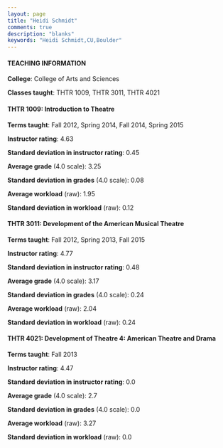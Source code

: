 ```yaml
---
layout: page
title: "Heidi Schmidt" 
comments: true
description: "blanks"
keywords: "Heidi Schmidt,CU,Boulder"
---
```

<head>
<script src="https://ajax.googleapis.com/ajax/libs/jquery/2.1.3/jquery.min.js"></script>
<script src="https://dl.dropboxusercontent.com/s/pc42nxpaw1ea4o9/highcharts.js?dl=0"></script>
<!-- <script src="../assets/js/highcharts.js"></script> -->
<style type="text/css">@font-face {
	font-family: "Bebas Neue";
	src: url(https://www.filehosting.org/file/details/544349/BebasNeue Regular.otf) format("opentype");
	}
	h1.Bebas { 
		font-family: "Bebas Neue", Verdana, Tahoma;
	}
</style>
</head>
	   
#### TEACHING INFORMATION

**College**: College of Arts and Sciences

**Classes taught**: THTR 1009, THTR 3011, THTR 4021

#### THTR 1009: Introduction to Theatre

**Terms taught**: Fall 2012, Spring 2014, Fall 2014, Spring 2015

**Instructor rating**: 4.63

**Standard deviation in instructor rating**: 0.45

**Average grade** (4.0 scale): 3.25

**Standard deviation in grades** (4.0 scale): 0.08

**Average workload** (raw): 1.95

**Standard deviation in workload** (raw): 0.12

#### THTR 3011: Development of the American Musical Theatre

**Terms taught**: Fall 2012, Spring 2013, Fall 2015

**Instructor rating**: 4.77

**Standard deviation in instructor rating**: 0.48

**Average grade** (4.0 scale): 3.17

**Standard deviation in grades** (4.0 scale): 0.24

**Average workload** (raw): 2.04

**Standard deviation in workload** (raw): 0.24

#### THTR 4021: Development of Theatre 4: American Theatre and Drama

**Terms taught**: Fall 2013

**Instructor rating**: 4.47

**Standard deviation in instructor rating**: 0.0

**Average grade** (4.0 scale): 2.7

**Standard deviation in grades** (4.0 scale): 0.0

**Average workload** (raw): 3.27

**Standard deviation in workload** (raw): 0.0

